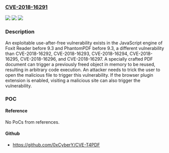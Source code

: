 ### [CVE-2018-16291](https://cve.mitre.org/cgi-bin/cvename.cgi?name=CVE-2018-16291)
![](https://img.shields.io/static/v1?label=Product&message=n%2Fa&color=blue)
![](https://img.shields.io/static/v1?label=Version&message=n%2Fa&color=blue)
![](https://img.shields.io/static/v1?label=Vulnerability&message=n%2Fa&color=brighgreen)

### Description

An exploitable use-after-free vulnerability exists in the JavaScript engine of Foxit Reader before 9.3 and PhantomPDF before 9.3, a different vulnerability than CVE-2018-16292, CVE-2018-16293, CVE-2018-16294, CVE-2018-16295, CVE-2018-16296, and CVE-2018-16297. A specially crafted PDF document can trigger a previously freed object in memory to be reused, resulting in arbitrary code execution. An attacker needs to trick the user to open the malicious file to trigger this vulnerability. If the browser plugin extension is enabled, visiting a malicious site can also trigger the vulnerability.

### POC

#### Reference
No PoCs from references.

#### Github
- https://github.com/0xCyberY/CVE-T4PDF

